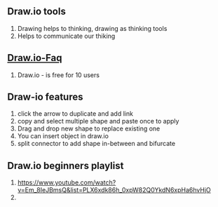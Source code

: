 ## Draw.io tools
1. Drawing helps to thinking, drawing as thinking tools
2. Helps to communicate our thiking

## [Draw.io-Faq](https://www.youtube.com/watch?v=q17-piTMvjE&list=PLX6xdk86h_0zcCUbCJxniuH5prGz3evcc)
1. Draw.io - is free for 10 users

## Draw-io features
1. click the arrow to duplicate and add link
2. copy and select multiple shape and paste once to apply
3. Drag and drop new shape to replace existing one
4. You can insert object in draw.io
5. split connector to add shape in-between and bifurcate


## Draw.io beginners playlist
1. https://www.youtube.com/watch?v=Em_8IeJBmsQ&list=PLX6xdk86h_0xpW82Q0YkdN6xpHa6hvHjO
2. 
